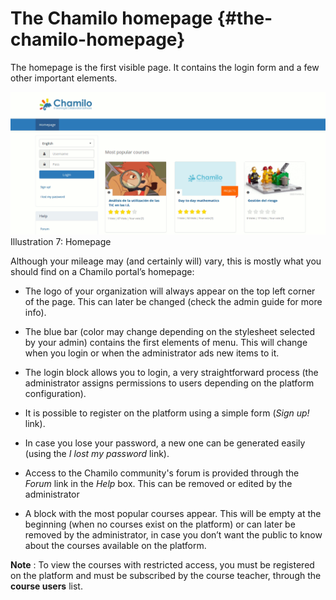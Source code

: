 # The Chamilo homepage {#the-chamilo-homepage}

The homepage is the first visible page. It contains the login form and a few other important elements.

![](assets/images269.png)Illustration 7: Homepage

Although your mileage may (and certainly will) vary, this is mostly what you should find on a Chamilo portal’s homepage:

*   The logo of your organization will always appear on the top left corner of the page. This can later be changed (check the admin guide for more info).

*   The blue bar (color may change depending on the stylesheet selected by your admin) contains the first elements of menu. This will change when you login or when the administrator ads new items to it.

*   The login block allows you to login, a very straightforward process (the administrator assigns permissions to users depending on the platform configuration).

*   It is possible to register on the platform using a simple form (_Sign up!_ link).

*   In case you lose your password, a new one can be generated easily (using the _I lost my password_ link).

*   Access to the Chamilo community&#039;s forum is provided through the _Forum_ link in the _Help_ box. This can be removed or edited by the administrator

*   A block with the most popular courses appear. This will be empty at the beginning (when no courses exist on the platform) or can later be removed by the administrator, in case you don’t want the public to know about the courses available on the platform.

**Note** : To view the courses with restricted access, you must be registered on the platform and must be subscribed by the course teacher, through the **course users** list.